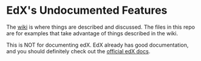 # EdX's Undocumented Features

The [wiki](https://github.com/Colin-Fredericks/edx-undocumented/wiki) is where things are described and discussed. The files in this repo are for examples that take advantage of things described in the wiki.

This is NOT for documenting edX. EdX already has good documentation, and you should definitely check out the [official edX docs](http://docs.edx.org/).
